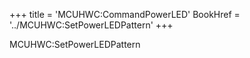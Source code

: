 +++
title = 'MCUHWC:CommandPowerLED'
BookHref = '../MCUHWC:SetPowerLEDPattern'
+++

MCUHWC:SetPowerLEDPattern
